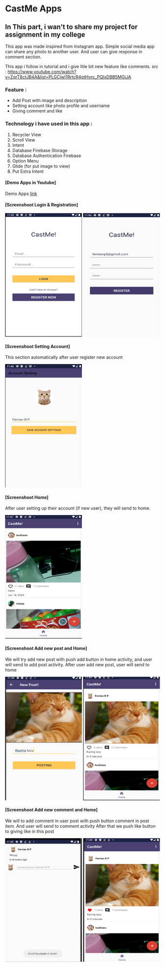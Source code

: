 # CastMe Apps

## In This part, i wan't to share my project for assignment in my college

This app was made inspired from instagram app.
Simple social media app can share any photo to another user.
And user can give response in comment section.

This app i follow in tutorial and i give litle bit new feature like comments.
src : https://www.youtube.com/watch?v=ZqrT8ctJB4A&list=PLGCjwl1RrtcR4ptHvrc_PQIxDBB5MGiJA

### Feature :
- Add Post with image and description
- Setting account like photo profile and username
- Giving comment and like

### Technology i have used in this app :
  1.  Recycler View
  2.  Scroll View
  3.  Intent
  4.  Database Firebase Storage
  5.  Database Authentication Firebase
  7.  Option Menu
  8.  Glide (for put image to view)
  9.  Put Extra Intent
  
  
#### [Demo Apps in Youtube]

Demo Apps [link](https://www.youtube.com/watch?v=KKxHhXjdoXk)
  
#### [Screenshoot Login & Registration]

<img src="/app/ss/ss_castme_login.png" width="250" height="400"> <img src="/app/ss/ss_castme_register.png" width="250" height="400"> 

#### [Screenshoot Setting Account]

This section automatically after user register new account

<img src="/app/ss/ss_castme_account_setting.png" width="250" height="400"> 

#### [Screenshoot Home]

After user setting up their account (if new user), they will send to home.

<img src="/app/ss/ss_castme_home.png" width="250" height="400"> 

#### [Screenshoot Add new post and Home]

We will try add new post with push add button in home activity, and user will send to add post activity.
After user add new post, user will send to home

<img src="/app/ss/ss_castme_add_post.png" width="250" height="400"> <img src="/app/ss/ss_castme_home_add.png" width="250" height="400">

#### [Screenshoot Add new comment and Home]

We will to add comment in user post with push button comment in post item. And user will send to comment activity
After that we push like button to giving like in this post

<img src="/app/ss/ss_castme_comment.png" width="250" height="400"> <img src="/app/ss/ss_castme_home_commentlike.png" width="250" height="400"> 

